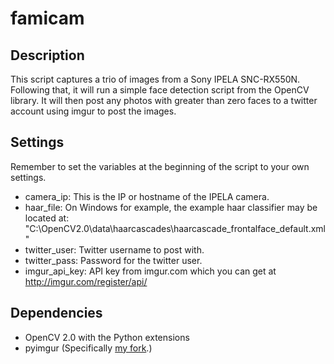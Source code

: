 # famicam #

## Description ##

This script captures a trio of images from a Sony IPELA SNC-RX550N. Following that, it will run a simple face detection script from the OpenCV library. It will then post any photos with greater than zero faces to a twitter account using imgur to post the images. 

## Settings ##

Remember to set the variables at the beginning of the script to your own settings. 

- camera_ip: This is the IP or hostname of the IPELA camera.
- haar_file: On Windows for example, the example haar classifier may be located at: "C:\OpenCV2.0\data\haarcascades\haarcascade_frontalface_default.xml"
- twitter_user: Twitter username to post with.
- twitter_pass: Password for the twitter user.
- imgur_api_key: API key from imgur.com which you can get at http://imgur.com/register/api/

## Dependencies ##

- OpenCV 2.0 with the Python extensions
- pyimgur (Specifically [my fork](http://github.com/abyssknight/pyimgur).)
